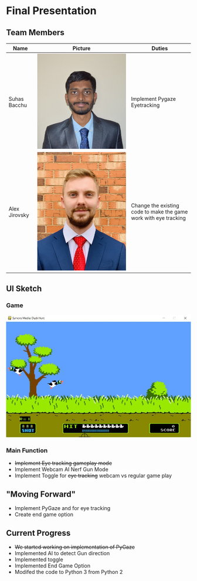 # Final Presentation

## Team Members

| Name          | Picture                            | Duties                                                           |
| ------------- | ---------------------------------- | ---------------------------------------------------------------- |
| Suhas Bacchu  | ![Suhas Bacchu](SuhasBacchu.jpg)   | Implement Pygaze Eyetracking                                     |
| Alex Jirovsky | ![Alex Jirovsky](AlexJirovsky.jpg) | Change the existing code to make the game work with eye tracking |

## UI Sketch

### Game

![Game Interface](Image.jpg)

### Main Function

- ~~Implement Eye tracking gameplay mode~~
- Implement Webcam AI Nerf Gun Mode
- Implement Toggle for ~~eye tracking~~ webcam vs regular game play

## "Moving Forward"

- Implement PyGaze and for eye tracking
- Create end game option

## Current Progress

- ~~We started working on implementation of PyGaze~~
- Implemented AI to detect Gun direction
- Implemented toggle
- Implemented End Game Option
- Modifed the code to Python 3 from Python 2
